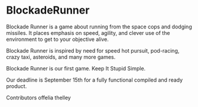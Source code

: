 # BlockadeRunner

Blockade Runner is a game about running from the space cops and dodging missiles. It places emphasis on speed, agility, and clever use of the environment to get to your objective alive. 

Blockade Runner is inspired by need for speed hot pursuit, pod-racing, crazy taxi, asteroids, and many more games. 


Blockade Runner is our first game. Keep It Stupid Simple.

Our deadline is September 15th for a fully functional compiled and ready product.

Contributors
offelia
thelley